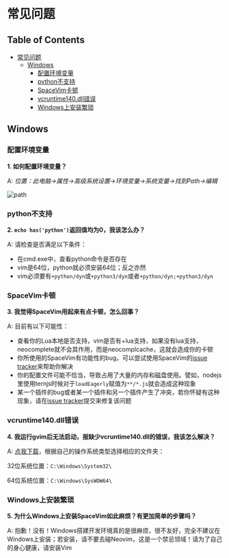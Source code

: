# 常见问题 

## Table of Contents

   * [常见问题](#常见问题)
      * [Windows](#windows)
         * [配置环境变量](#配置环境变量)
         * [python不支持](#python不支持)
         * [SpaceVim卡顿](#spacevim卡顿)
         * [vcruntime140.dll错误](#vcruntime140dll错误)
         * [Windows上安装繁琐](#windows上安装繁琐)

## Windows

### 配置环境变量

**1. 如何配置环境变量？**

A: *位置：此电脑->属性->高级系统设置->环境变量->系统变量->找到Path->编辑*

![path][path-config]

### python不支持

**2. `echo has('python')`返回值均为0，我该怎么办？**

A: 请检查是否满足以下条件：

* 在cmd.exe中，查看python命令是否存在
* vim是64位，python就必须安装64位；反之亦然
* vim必须要有`+python/dyn`或`+python3/dyn`或者`+python/dyn;+python3/dyn`

### SpaceVim卡顿

**3. 我觉得SpaceVim用起来有点卡顿，怎么回事？**

A: 目前有以下可能性：

* 查看你的Lua本地是否支持，vim是否有+lua支持，如果没有lua支持，neocomplete就不会其作用，而是neocomplcache，这就会造成你的卡顿
* 你所使用的SpaceVim有功能性的bug，可以尝试使用SpaceVim的[issue tracker][spacevim-issue-tracker]来帮助你解决
* 你的配置文件可能不恰当，导致占用了大量的内存和磁盘使用。譬如，nodejs里使用ternjs时候对于`loadEagerly`赋值为`**/*.js`就会造成这种现象
* 某一个插件的bug或者某一个插件和另一个插件产生了冲突，若你怀疑有这种现象，请在[issue tracker][spacevim-issue-tracker]提交来修复该问题

### vcruntime140.dll错误

**4. 我运行gvim后无法启动，报缺少vcruntime140.dll的错误，我该怎么解决？**

A: [点我下载][vcruntime140.dll]，根据自己的操作系统类型选择相应的文件夹：

32位系统位置：`C:\Windows\System32\`

64位系统位置：`C:\Windows\SysWOW64\`


### Windows上安装繁琐

**5. 为什么Windows上安装SpaceVim如此麻烦？有更加简单的步骤吗？**

A: 抱歉！没有！Windows搭建开发环境真的是很麻烦，很不友好，完全不建议在Windows上安装；若安装，请不要去碰Neovim，这是一个禁忌领域！请为了自己的身心健康，请安装Vim

[vcruntime140.dll]: https://www.dllme.com/dll/download/29939/vcruntime140.dll
[path-config]: https://gist.githubusercontent.com/Gabirel/b71a01cce86df216abd4fd0968864942/raw/08946a3643606420776fcc3fc4d43da6444806cc/path-config.PNG
[spacevim-issue-tracker]: https://github.com/spacevim/spacevim/issues
